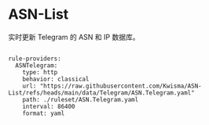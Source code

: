
# ASN-List

实时更新 Telegram 的 ASN 和 IP 数据库。

<pre><code class="language-javascript">
rule-providers:
  ASNTelegram:
    type: http
    behavior: classical
    url: "https://raw.githubusercontent.com/Kwisma/ASN-List/refs/heads/main/data/Telegram/ASN.Telegram.yaml"
    path: ./ruleset/ASN.Telegram.yaml
    interval: 86400
    format: yaml
</code></pre>